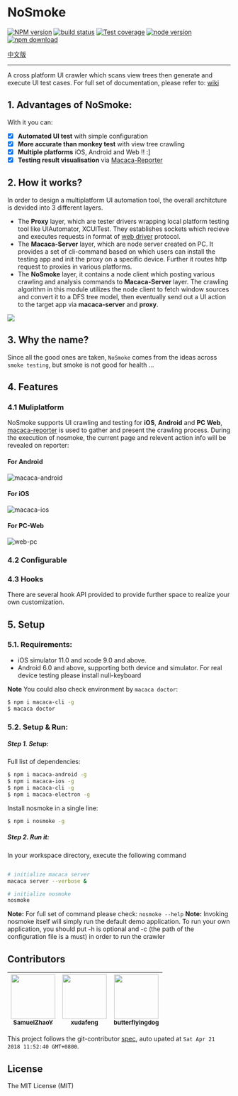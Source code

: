 # NoSmoke

[![NPM version][npm-image]][npm-url]
[![build status][travis-image]][travis-url]
[![Test coverage][coveralls-image]][coveralls-url]
[![node version][node-image]][node-url]
[![npm download][download-image]][download-url]

[npm-image]: https://img.shields.io/npm/v/nosmoke.svg?style=flat-square
[npm-url]: https://npmjs.org/package/nosmoke
[travis-image]: https://img.shields.io/travis/macacajs/NoSmoke.svg?style=flat-square
[travis-url]: https://travis-ci.org/macacajs/NoSmoke
[coveralls-image]: https://img.shields.io/coveralls/macacajs/NoSmoke.svg?style=flat-square
[coveralls-url]: https://coveralls.io/r/macacajs/NoSmoke?branch=master
[node-image]: https://img.shields.io/badge/node.js-%3E=_8-green.svg?style=flat-square
[node-url]: http://nodejs.org/download/
[download-image]: https://img.shields.io/npm/dm/nosmoke.svg?style=flat-square
[download-url]: https://npmjs.org/package/nosmoke
[中文版](README.zh.md)

---

A cross platform UI crawler which scans view trees then generate and execute UI test cases. For full set of documentation, please refer to:
[wiki](https://github.com/macacajs/NoSmoke/wiki)

## 1. Advantages of NoSmoke:

With it you can:

* [x] **Automated UI test** with simple configuration
* [x] **More accurate than monkey test** with view tree crawling
* [x] **Multiple platforms** iOS, Android and Web !! :\]
* [x] **Testing result visualisation** via [Macaca-Reporter](https://github.com/macacajs/macaca-reporter)

## 2. How it works?

In order to design a multiplatform UI automation tool, the overall architcture is devided into 3 different layers.

* The **Proxy** layer, which are tester drivers wrapping local platform testing tool like UIAutomator, XCUITest. They establishes sockets which recieve and executes requests in format of [web driver](https://www.w3.org/TR/webdriver/) protocol.
* The **Macaca-Server** layer, which are node server created on PC. It provides a set of cli-command based on which users can install the testing app and init the proxy on a specific device. Further it routes http request to proxies in various platforms.
* The **NoSmoke** layer, it contains a node client which posting various crawling and analysis commands to **Macaca-Server** layer. The crawling algorithm in this module utilizes the node client to fetch window sources and convert it to a DFS tree model, then eventually send out a UI action to the target app via **macaca-server** and **proxy**.

![](https://raw.githubusercontent.com/wiki/macacajs/NoSmoke/assets/macaca-architecture.png)

## 3. Why the name?

Since all the good ones are taken, `NoSmoke` comes from the ideas across `smoke testing`, but smoke is not good for health ...

## 4. Features

### 4.1 Muliplatform

NoSmoke supports UI crawling and testing for **iOS**, **Android** and **PC Web**, [macaca-reporter](//github.com/macacajs/macaca-reporter) is used to gather and present the crawling process. During the execution of nosmoke, the current page and relevent action info will be revealed on reporter:

#### For Android

![macaca-android](https://user-images.githubusercontent.com/8198256/31303578-988f5db2-ab42-11e7-8b96-52175fe4ba92.gif)

#### For iOS

![macaca-ios](https://user-images.githubusercontent.com/8198256/31303576-98897564-ab42-11e7-9a12-36e5aaf5161d.gif)

#### For PC-Web

![web-pc](https://user-images.githubusercontent.com/8198256/31303577-988df9c2-ab42-11e7-8c60-1bd456cedddd.gif)

### 4.2 Configurable

### 4.3 Hooks

There are several hook API provided to provide further space to realize your own customization.

## 5. Setup

### 5.1. Requirements:

* iOS simulator 11.0 and xcode 9.0 and above.
* Android 6.0 and above, supporting both device and simulator. For real device testing please install null-keyboard

**Note** You could also check environment by `macaca doctor`:

```bash
$ npm i macaca-cli -g
$ macaca doctor
```

### 5.2. Setup & Run:

##### **Step 1.** Setup:

Full list of dependencies:

```bash
$ npm i macaca-android -g
$ npm i macaca-ios -g
$ npm i macaca-cli -g
$ npm i macaca-electron -g
```

Install nosmoke in a single line:

```bash
$ npm i nosmoke -g
```

##### **Step 2.** Run it:

In your workspace directory, execute the following command

```bash

# initialize macaca server
macaca server --verbose &

# initialize nosmoke
nosmoke
```

**Note:** For full set of command please check: `nosmoke --help`
**Note:** Invoking nosmoke itself will simply run the default demo application. To run your own application, you should put -h is optional and -c \(the path of the configuration file is a must\) in order to run the crawler

<!-- GITCONTRIBUTOR_START -->

## Contributors

|[<img src="https://avatars0.githubusercontent.com/u/8198256?v=4" width="100px;"/><br/><sub><b>SamuelZhaoY</b></sub>](https://github.com/SamuelZhaoY)<br/>|[<img src="https://avatars1.githubusercontent.com/u/1011681?v=4" width="100px;"/><br/><sub><b>xudafeng</b></sub>](https://github.com/xudafeng)<br/>|[<img src="https://avatars1.githubusercontent.com/u/26514264?v=4" width="100px;"/><br/><sub><b>butterflyingdog</b></sub>](https://github.com/butterflyingdog)<br/>
| :---: | :---: | :---: |


This project follows the git-contributor [spec](https://github.com/xudafeng/git-contributor), auto upated at `Sat Apr 21 2018 11:52:40 GMT+0800`.

<!-- GITCONTRIBUTOR_END -->

## License

The MIT License (MIT)
